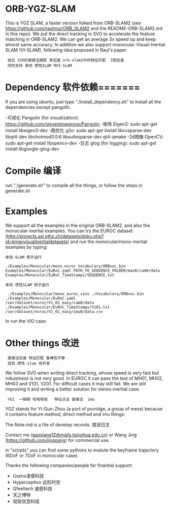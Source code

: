 # ORB-YGZ-SLAM
This is YGZ SLAM, a faster version folked from ORB-SLAM2 (see https://github.com/raulmur/ORB_SLAM2 and the README-ORB-SLAM2.md in this repo). We put the direct tracking in SVO to accelerate the feature matching in ORB-SLAM2. We can get an average 3x speed up and keep almost same accuracy. In addition we also support monocular Visual-Inertial SLAM (VI-SLAM), following idea proposed in Raul's paper.

     结合 SVO的直接法跟踪 来加速 orb-slam2中的特征匹配  3倍加速
     同时支持 单目-惯性SLAM MVI-SLAM

# Dependency  软件依赖=======
If you are using ubuntu, just type "./install_dependency.sh" to install all the dependencies except pangolin.

-可视化   Pangolin (for visualization): https://github.com/stevenlovegrove/Pangolin 
-矩阵     Eigen3: sudo apt-get install libeigen3-dev
-图优化   g2o: sudo apt-get install libcxsparse-dev libqt4-dev libcholmod3.0.6 libsuitesparse-dev qt4-qmake 
-2d图像   OpenCV: sudo apt-get install libopencv-dev
-日志     glog (for logging): sudo apt-get install libgoogle-glog-dev

# Compile  编译
run "./generate.sh" to compile all the things, or follow the steps in generate.sh

# Examples
We support all the examples in the original ORB-SLAM2, 
and also the monocular-inertial examples. 
You can try the EUROC dataset (http://projects.asl.ethz.ch/datasets/doku.php?id=kmavvisualinertialdatasets) and
run the monocular/mono-inertial examples by 
typing:

    单目-SLAM 例子运行

```
./Examples/Monocular/mono_euroc Vocabulary/ORBvoc.bin Examples/Monocular/EuRoC.yaml PATH_TO_SEQUENCE_FOLDER/mav0/cam0/data Examples/Monocular/EuRoC_TimeStamps/SEQUENCE.txt 
```

    单目-惯性SLAM 例子运行
```
 ./Examples/Monocular/mono_euroc_vins ./Vocabulary/ORBvoc.bin ./Examples/Monocular/EuRoC.yaml /var/dataset/euroc/V1_01_easy/cam0/data ./Examples/Monocular/EuRoC_TimeStamps/V101.txt /var/dataset/euroc/V1_01_easy/imu0/data.csv
```

to run the VIO case.

# Other things  改进
     直接法加速 特征匹配 鲁棒性不够
     双目-惯性-slam 待开发
     
We follow SVO when writing direct tracking, whose speed is very fast but robustness is not very good. 
In EUROC it can pass the test of MH01, MH02, MH03 and V101, V201. 
For difficult cases it may still fail. 
We are still improving it and writing a better solution for stereo-inertial case.

     YGZ  一锅粥 哈哈哈哈   特征点法 直接法  imu
      
YGZ stands for Yi-Guo-Zhou (a port of porridge, a group of mess) because it contains feature method, direct method and imu things.

The Note.md is a file of develop records.  错误日志

Contact me (gaoxiang12@mails.tsinghua.edu.cn) or Wang Jing (https://github.com/jingpang) for commercial use.

in "scirpts" you can find some pythons to evalute the keyframe trajectory (6DoF or 7DoF in monocular case).

Thanks the following companies/people for finantial support:

- Usens凌感科技
- Hyperception 远形时空
- Qfeeltech 速感科技
- 天之博特
- 视辰信息科技

